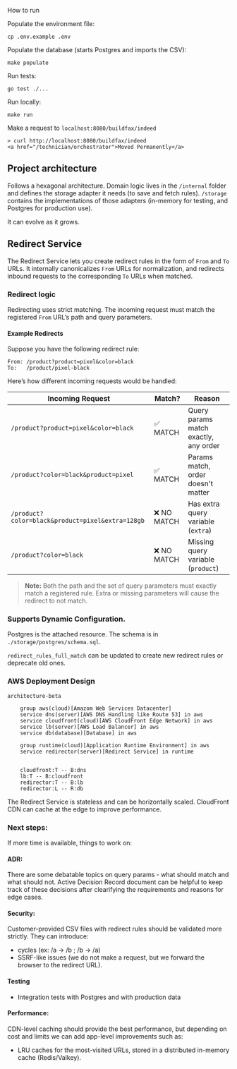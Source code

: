 How to run

Populate the environment file:

```
cp .env.example .env
```

Populate the database (starts Postgres and imports the CSV):

```
make populate
```


Run tests:
```
go test ./...
```


Run locally:

```
make run
```


Make a request to `localhost:8080/buildfax/indeed`

```
> curl http://localhost:8080/buildfax/indeed
<a href="/technician/orchestrator">Moved Permanently</a>
```

## Project architecture
Follows a hexagonal architecture.
Domain logic lives in the `/internal` folder and defines the storage adapter it needs (to save and fetch rules).
`/storage` contains the implementations of those adapters (in-memory for testing, and Postgres for production use).

It can evolve as it grows. 

## Redirect Service

The Redirect Service lets you create redirect rules in the form of `From` and `To` URLs.
It internally canonicalizes `From` URLs for normalization, and redirects inbound requests to the corresponding `To` URLs when matched.

### Redirect logic
Redirecting uses strict matching. The incoming request must match the registered `From` URL’s path and query parameters.
#### Example Redirects

Suppose you have the following redirect rule:

```
From: /product?product=pixel&color=black
To:   /product/pixel-black
```

Here’s how different incoming requests would be handled:

| Incoming Request                                       | Match?      | Reason                                  |
|--------------------------------------------------------|-------------|-----------------------------------------|
| `/product?product=pixel&color=black`                   | ✅ MATCH    | Query params match exactly, any order   |
| `/product?color=black&product=pixel`                   | ✅ MATCH    | Params match, order doesn't matter      |
| `/product?color=black&product=pixel&extra=128gb`       | ❌ NO MATCH | Has extra query variable (`extra`)      |
| `/product?color=black`                                 | ❌ NO MATCH | Missing query variable (`product`)      |

> **Note:** Both the path and the set of query parameters must exactly match a registered rule. Extra or missing parameters will cause the redirect to not match.


### Supports Dynamic Configuration.
Postgres is the attached resource. The schema is in `./storage/postgres/schema.sql`.

`redirect_rules_full_match` can be updated to create new redirect rules or deprecate old ones.


### AWS Deployment Design
```mermaid
architecture-beta
 
    group aws(cloud)[Amazom Web Services Datacenter]
    service dns(server)[AWS DNS Handling like Route 53] in aws
    service cloudfront(cloud)[AWS CloudFront Edge Network] in aws
    service lb(server)[AWS Load Balancer] in aws
    service db(database)[Database] in aws

    group runtime(cloud)[Application Runtime Environment] in aws
    service redirector(server)[Redirect Service] in runtime
 

    cloudfront:T -- B:dns
    lb:T -- B:cloudfront
    redirector:T -- B:lb
    redirector:L -- R:db

```

The Redirect Service is stateless and can be horizontally scaled.
CloudFront CDN can cache at the edge to improve performance.


### Next steps:
If more time is available, things to work on:

#### ADR:
There are some debatable topics on query params - what should match and what should not.
Active Decision Record document can be helpful to keep track of these decisions after clearifying the requirements and reasons for edge cases.

#### Security:
Customer-provided CSV files with redirect rules should be validated more strictly. They can introduce:
- cycles (ex: /a -> /b ; /b -> /a)
- SSRF-like issues (we do not make a request, but we forward the browser to the redirect URL).

#### Testing
- Integration tests with Postgres and with production data

#### Performance:

CDN-level caching should provide the best performance, but depending on cost and limits we can add app-level improvements such as:
- LRU caches for the most-visited URLs, stored in a distributed in-memory cache (Redis/Valkey).

